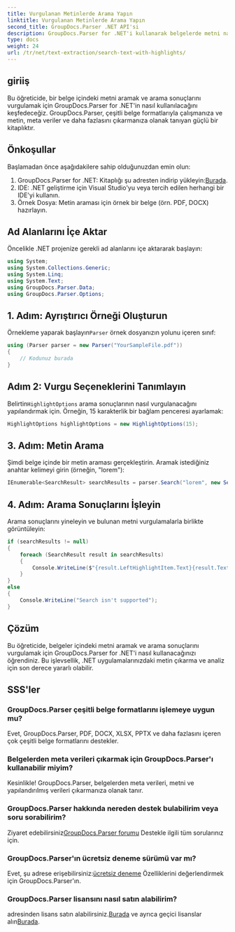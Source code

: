 ```yaml
---
title: Vurgulanan Metinlerde Arama Yapın
linktitle: Vurgulanan Metinlerde Arama Yapın
second_title: GroupDocs.Parser .NET API'si
description: GroupDocs.Parser for .NET'i kullanarak belgelerde metni nasıl arayacağınızı ve vurgulayacağınızı öğrenin. Değerli içgörüleri verimli bir şekilde çıkarın.
type: docs
weight: 24
url: /tr/net/text-extraction/search-text-with-highlights/
---
```

## giriiş
Bu öğreticide, bir belge içindeki metni aramak ve arama sonuçlarını vurgulamak için GroupDocs.Parser for .NET'in nasıl kullanılacağını keşfedeceğiz. GroupDocs.Parser, çeşitli belge formatlarıyla çalışmanıza ve metin, meta veriler ve daha fazlasını çıkarmanıza olanak tanıyan güçlü bir kitaplıktır.
## Önkoşullar
Başlamadan önce aşağıdakilere sahip olduğunuzdan emin olun:
1.  GroupDocs.Parser for .NET: Kitaplığı şu adresten indirip yükleyin:[Burada](https://releases.groupdocs.com/parser/net/).
2. IDE: .NET geliştirme için Visual Studio'yu veya tercih edilen herhangi bir IDE'yi kullanın.
3. Örnek Dosya: Metin araması için örnek bir belge (örn. PDF, DOCX) hazırlayın.

## Ad Alanlarını İçe Aktar
Öncelikle .NET projenize gerekli ad alanlarını içe aktararak başlayın:
```csharp
using System;
using System.Collections.Generic;
using System.Linq;
using System.Text;
using GroupDocs.Parser.Data;
using GroupDocs.Parser.Options;
```
## 1. Adım: Ayrıştırıcı Örneği Oluşturun
 Örnekleme yaparak başlayın`Parser` örnek dosyanızın yolunu içeren sınıf:
```csharp
using (Parser parser = new Parser("YourSampleFile.pdf"))
{
    // Kodunuz burada
}
```
## Adım 2: Vurgu Seçeneklerini Tanımlayın
 Belirtin`HighlightOptions` arama sonuçlarının nasıl vurgulanacağını yapılandırmak için. Örneğin, 15 karakterlik bir bağlam penceresi ayarlamak:
```csharp
HighlightOptions highlightOptions = new HighlightOptions(15);
```
## 3. Adım: Metin Arama
Şimdi belge içinde bir metin araması gerçekleştirin. Aramak istediğiniz anahtar kelimeyi girin (örneğin, "lorem"):
```csharp
IEnumerable<SearchResult> searchResults = parser.Search("lorem", new SearchOptions(true, false, false, highlightOptions));
```
## 4. Adım: Arama Sonuçlarını İşleyin
Arama sonuçlarını yineleyin ve bulunan metni vurgulamalarla birlikte görüntüleyin:
```csharp
if (searchResults != null)
{
    foreach (SearchResult result in searchResults)
    {
        Console.WriteLine($"{result.LeftHighlightItem.Text}{result.Text}{result.RightHighlightItem.Text}");
    }
}
else
{
    Console.WriteLine("Search isn't supported");
}
```

## Çözüm
Bu öğreticide, belgeler içindeki metni aramak ve arama sonuçlarını vurgulamak için GroupDocs.Parser for .NET'i nasıl kullanacağınızı öğrendiniz. Bu işlevsellik, .NET uygulamalarınızdaki metin çıkarma ve analiz için son derece yararlı olabilir.

## SSS'ler
### GroupDocs.Parser çeşitli belge formatlarını işlemeye uygun mu?
Evet, GroupDocs.Parser, PDF, DOCX, XLSX, PPTX ve daha fazlasını içeren çok çeşitli belge formatlarını destekler.
### Belgelerden meta verileri çıkarmak için GroupDocs.Parser'ı kullanabilir miyim?
Kesinlikle! GroupDocs.Parser, belgelerden meta verileri, metni ve yapılandırılmış verileri çıkarmanıza olanak tanır.
### GroupDocs.Parser hakkında nereden destek bulabilirim veya soru sorabilirim?
 Ziyaret edebilirsiniz[GroupDocs.Parser forumu](https://forum.groupdocs.com/c/parser/17) Destekle ilgili tüm sorularınız için.
### GroupDocs.Parser'ın ücretsiz deneme sürümü var mı?
 Evet, şu adrese erişebilirsiniz:[ücretsiz deneme](https://releases.groupdocs.com/) Özelliklerini değerlendirmek için GroupDocs.Parser'ın.
### GroupDocs.Parser lisansını nasıl satın alabilirim?
 adresinden lisans satın alabilirsiniz.[Burada](https://purchase.groupdocs.com/buy) ve ayrıca geçici lisanslar alın[Burada](https://purchase.groupdocs.com/temporary-license/).